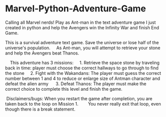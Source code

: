 # Marvel-Python-Adventure-Game

Calling all Marvel nerds! Play as Ant-man in the text adventure game I just created in python and help the Avengers win the Infinity War and finish End Game. 

This is a survival adventure text game. Save the universe or lose half of the universe's population.
    As Ant-man, you will attempt to retrieve your stone and help the Avengers beat Thanos.
    
    
    
    This adventure has 3 missions:
    1. Retrieve the space stone by traveling back in time: player must choose the correct hallways to go through to find the stone
    2. Fight with the Wakandans: The player must guess the correct number between 1 and 4 to reduce or enlarge size of Antman character and defeat the alien army 
    3. Defeat Thanos: The player must make the correct choice to complete this level and finish the game.
   
   
   
   
 Disclaimers/bugs: When you restart the game after completion, you are taken back to the loop on Mission 1.
       You never really exit that loop, even though there is a break statement. 
